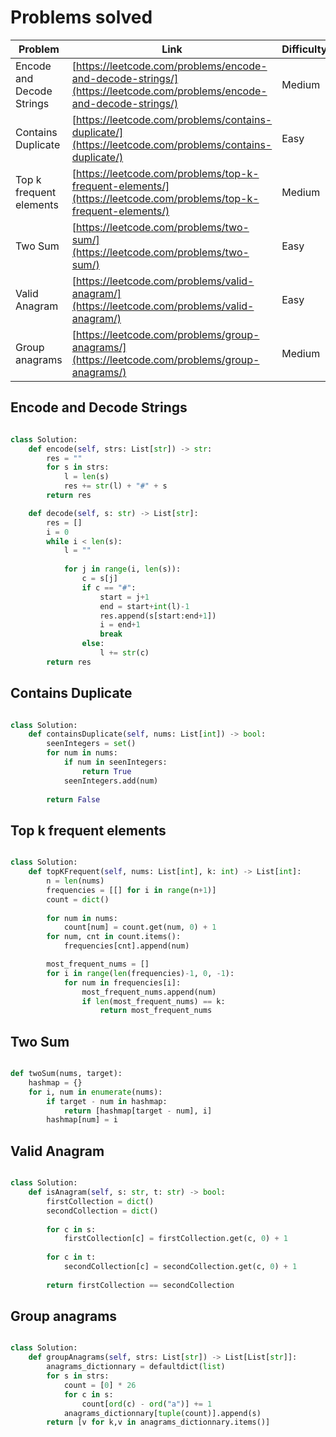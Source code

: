 # Problems solved

| Problem | Link | Difficulty |
|---------|------|------------|
| Encode and Decode Strings | [https://leetcode.com/problems/encode-and-decode-strings/](https://leetcode.com/problems/encode-and-decode-strings/) | Medium |
| Contains Duplicate | [https://leetcode.com/problems/contains-duplicate/](https://leetcode.com/problems/contains-duplicate/) | Easy |
| Top k frequent elements | [https://leetcode.com/problems/top-k-frequent-elements/](https://leetcode.com/problems/top-k-frequent-elements/) | Medium |
| Two Sum | [https://leetcode.com/problems/two-sum/](https://leetcode.com/problems/two-sum/) | Easy |
| Valid Anagram | [https://leetcode.com/problems/valid-anagram/](https://leetcode.com/problems/valid-anagram/) | Easy |
| Group anagrams | [https://leetcode.com/problems/group-anagrams/](https://leetcode.com/problems/group-anagrams/) | Medium |

## Encode and Decode Strings

```py

class Solution:
    def encode(self, strs: List[str]) -> str:
        res = ""
        for s in strs:
            l = len(s)
            res += str(l) + "#" + s
        return res

    def decode(self, s: str) -> List[str]:
        res = []
        i = 0
        while i < len(s):
            l = ""
           
            for j in range(i, len(s)):
                c = s[j]
                if c == "#":
                    start = j+1
                    end = start+int(l)-1
                    res.append(s[start:end+1])
                    i = end+1
                    break
                else:
                    l += str(c)
        return res
```

## Contains Duplicate

```py

class Solution:
    def containsDuplicate(self, nums: List[int]) -> bool:
        seenIntegers = set()
        for num in nums:
            if num in seenIntegers:
                return True
            seenIntegers.add(num)
        
        return False
```

## Top k frequent elements

```py

class Solution:
    def topKFrequent(self, nums: List[int], k: int) -> List[int]:
        n = len(nums)
        frequencies = [[] for i in range(n+1)]
        count = dict()
        
        for num in nums:
            count[num] = count.get(num, 0) + 1
        for num, cnt in count.items():
            frequencies[cnt].append(num)

        most_frequent_nums = []
        for i in range(len(frequencies)-1, 0, -1):
            for num in frequencies[i]:
                most_frequent_nums.append(num)
                if len(most_frequent_nums) == k: 
                    return most_frequent_nums
```

## Two Sum

```py

def twoSum(nums, target):
    hashmap = {}
    for i, num in enumerate(nums):
        if target - num in hashmap:
            return [hashmap[target - num], i]
        hashmap[num] = i

```

## Valid Anagram

```py

class Solution:
    def isAnagram(self, s: str, t: str) -> bool:
        firstCollection = dict()
        secondCollection = dict()
        
        for c in s:
            firstCollection[c] = firstCollection.get(c, 0) + 1
        
        for c in t:
            secondCollection[c] = secondCollection.get(c, 0) + 1
        
        return firstCollection == secondCollection
```

## Group anagrams

```py

class Solution:
    def groupAnagrams(self, strs: List[str]) -> List[List[str]]:
        anagrams_dictionnary = defaultdict(list)
        for s in strs:
            count = [0] * 26
            for c in s:
                count[ord(c) - ord("a")] += 1
            anagrams_dictionnary[tuple(count)].append(s)       
        return [v for k,v in anagrams_dictionnary.items()]



```
